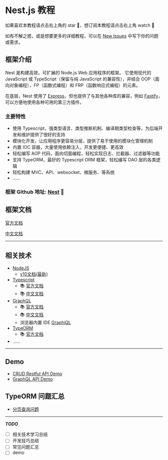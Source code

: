 # Nest.js 教程

如果喜欢本教程请点击右上角的 star 🌟，想订阅本教程请点击右上角 watch 👀

如有不解之惑，或是想要更多的详细教程，可以在 [New Issues](https://github.com/dzzzzzy/Nestjs-Learning/issues/new) 中写下你的问题或需求。

## 框架介绍

Nest 是构建高效，可扩展的 Node.js Web 应用程序的框架。 它使用现代的 JavaScript 或 TypeScript（保留与纯 JavaScript 的兼容性），并结合 OOP（面向对象编程），FP（函数式编程）和 FRP（函数响应式编程）的元素。

在底层，Nest 使用了 [Express](https://github.com/expressjs/express)，但也提供了与其他各种库的兼容，例如 [Fastify](https://github.com/fastify/fastify)，可以方便地使用各种可用的第三方插件。

### 主要特性

- 使用 Typescript，强类型语言、类型推断机制、编译期类型检查等，为后端开发和维护提供了很好的支持
- 模块化开发，让应用程序更容易分层，提供了易于使用的模块化管理机制
- 内置 IOC 容器，大量使用依赖注入，开发更便捷、更高效
- 轻松编写 AOP 代码，面向切面编程，轻松实现日志、拦截器、过滤器等功能
- 支持 TypeORM，最好的 Typescript ORM 框架，轻松编写 DAO 层的各类逻辑
- 轻松构建 MVC、API、websocket、微服务、等系统
- ......

### 框架 Github 地址: [Nest](https://github.com/nestjs/nest) 🎁

## 框架文档

[官方文档](https://docs.nestjs.com)

[中文文档](https://docs.nestjs.cn)

----------

## 相关技术

- [NodeJS](https://nodejs.org)
  - [v10文档(最新)](https://nodejs.org/dist/latest-v10.x/docs/api/)
- [Typescript](https://www.typescriptlang.org)
  - 📚 [官方文档](https://www.typescriptlang.org/docs/home.html)
  - 📚 [中文文档](https://www.tslang.cn/docs/home.html)
- [GraphQL](https://github.com/graphql/graphql-js)
  - 📚 [官方文档](https://graphql.org)
  - 📚 [中文文档](https://graphql.cn)
  - 浏览器内置 IDE [GraphiQL](https://github.com/graphql/graphiql)
- [TypeORM](https://github.com/typeorm/typeorm)
  - 📚 [官方文档](http://typeorm.io)
- ......

----------

## Demo

- [CRUD Restful API Demo](./demo/rest-api/README.md)
- [GraphQL API Demo](./demo/graphql-api/README.md)

## TypeORM 问题汇总

- [分页查询问题](./issues/typeorm/pagination/pagination.md)

----------

***TODO***

- [ ] 相关技术学习总结
- [ ] 开发技巧总结
- [ ] 常见问题汇总
- [ ] demo
